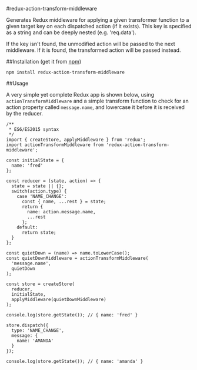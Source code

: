 #redux-action-transform-middleware

Generates Redux middleware for applying a given transformer function to a given target key on each dispatched action (if it exists). This key is specified as a string and can be deeply nested (e.g. 'req.data').

If the key isn't found, the unmodified action will be passed to the next middleware. If it is found, the transformed action will be passed instead.

##Installation (get it from [npm](https://www.npmjs.com/package/redux-action-transform-middleware))

```
npm install redux-action-transform-middleware
```

##Usage

A very simple yet complete Redux app is shown below, using `actionTransformMiddleware` and a simple transform function to check for an action property called `message.name`, and lowercase it before it is received by the reducer.

```
/**
 * ES6/ES2015 syntax
 */
import { createStore, applyMiddleware } from 'redux';
import actionTransformMiddleware from 'redux-action-transform-middleware';

const initialState = {
  name: 'fred'
};

const reducer = (state, action) => {
  state = state || {};
  switch(action.type) {
    case 'NAME_CHANGE':
      const { name, ...rest } = state;
      return {
        name: action.message.name,
        ...rest
      };
    default:
      return state;
  }
};

const quietDown = (name) => name.toLowerCase();
const quietDownMiddleware = actionTransformMiddleware(
  'message.name',
  quietDown
);

const store = createStore(
  reducer,
  initialState,
  applyMiddleware(quietDownMiddleware)
);

console.log(store.getState()); // { name: 'fred' }

store.dispatch({
  type: 'NAME_CHANGE',
  message: {
    name: 'AMANDA'
  }
});

console.log(store.getState()); // { name: 'amanda' }

```
